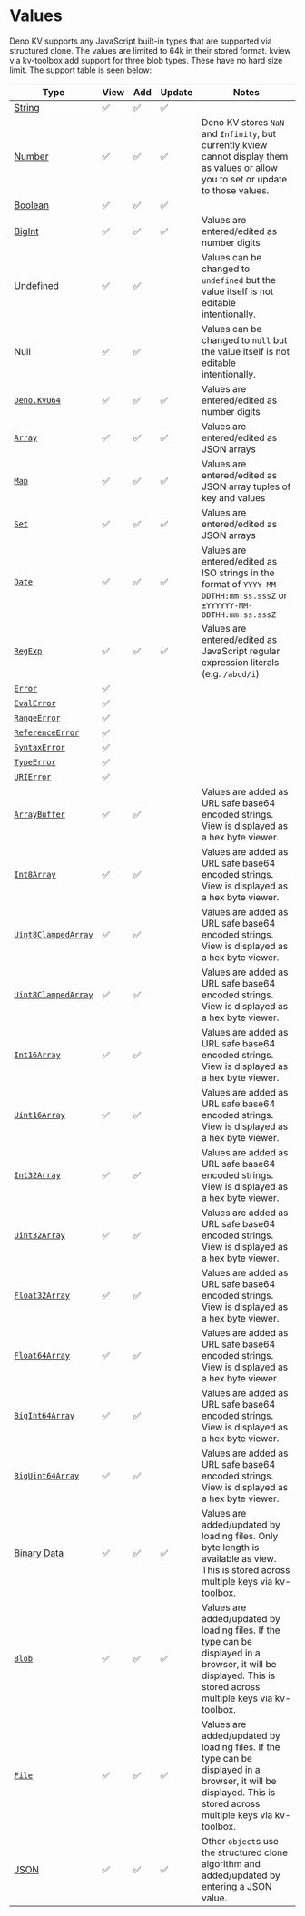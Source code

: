 # Values

Deno KV supports any JavaScript built-in types that are supported via structured
clone. The values are limited to 64k in their stored format. kview via
kv-toolbox add support for three blob types. These have no hard size limit. The
support table is seen below:

| Type                                                 | View | Add | Update | Notes                                                                                                                                                           |
| ---------------------------------------------------- | ---- | --- | ------ | --------------------------------------------------------------------------------------------------------------------------------------------------------------- |
| [String](./values/primatives#string)                 | ✅   | ✅  | ✅     |                                                                                                                                                                 |
| [Number](./values/primatives#number)                 | ✅   | ✅  | ✅     | Deno KV stores `NaN` and `Infinity`, but currently kview cannot display them as values or allow you to set or update to those values.                           |
| [Boolean](./values/primatives#boolean)               | ✅   | ✅  | ✅     |                                                                                                                                                                 |
| [BigInt](./values/primatives#bigint)                 | ✅   | ✅  | ✅     | Values are entered/edited as number digits                                                                                                                      |
| [Undefined](./values/primatives#undefined)           | ✅   | ✅  |        | Values can be changed to `undefined` but the value itself is not editable intentionally.                                                                        |
| Null                                                 | ✅   | ✅  |        | Values can be changed to `null` but the value itself is not editable intentionally.                                                                             |
| [`Deno.KvU64`](./values/kvu)                         | ✅   | ✅  | ✅     | Values are entered/edited as number digits                                                                                                                      |
| [`Array`](./values/arrays)                           | ✅   | ✅  | ✅     | Values are entered/edited as JSON arrays                                                                                                                        |
| [`Map`](./values/maps)                               | ✅   | ✅  | ✅     | Values are entered/edited as JSON array tuples of key and values                                                                                                |
| [`Set`](./values/sets)                               | ✅   | ✅  | ✅     | Values are entered/edited as JSON arrays                                                                                                                        |
| [`Date`](./values/dates)                             | ✅   | ✅  | ✅     | Values are entered/edited as ISO strings in the format of `YYYY-MM-DDTHH:mm:ss.sssZ` or `±YYYYYY-MM-DDTHH:mm:ss.sssZ`                                           |
| [`RegExp`](./values/regexp)                          | ✅   | ✅  | ✅     | Values are entered/edited as JavaScript regular expression literals (e.g. `/abcd/i`)                                                                            |
| [`Error`](./values/errors)                           | ✅   |     |        |                                                                                                                                                                 |
| [`EvalError`](./values/errors)                       | ✅   |     |        |                                                                                                                                                                 |
| [`RangeError`](./values/errors)                      | ✅   |     |        |                                                                                                                                                                 |
| [`ReferenceError`](./values/errors)                  | ✅   |     |        |                                                                                                                                                                 |
| [`SyntaxError`](./values/errors)                     | ✅   |     |        |                                                                                                                                                                 |
| [`TypeError`](./values/errors)                       | ✅   |     |        |                                                                                                                                                                 |
| [`URIError`](./values/errors)                        | ✅   |     |        |                                                                                                                                                                 |
| [`ArrayBuffer`](./values/buffers#arraybuffer)        | ✅   | ✅  |        | Values are added as URL safe base64 encoded strings. View is displayed as a hex byte viewer.                                                                    |
| [`Int8Array`](./values/buffers#typed-arrays)         | ✅   | ✅  |        | Values are added as URL safe base64 encoded strings. View is displayed as a hex byte viewer.                                                                    |
| [`Uint8ClampedArray`](./values/buffers#typed-arrays) | ✅   | ✅  |        | Values are added as URL safe base64 encoded strings. View is displayed as a hex byte viewer.                                                                    |
| [`Uint8ClampedArray`](./values/buffers#typed-arrays) | ✅   | ✅  |        | Values are added as URL safe base64 encoded strings. View is displayed as a hex byte viewer.                                                                    |
| [`Int16Array`](./values/buffers#typed-arrays)        | ✅   | ✅  |        | Values are added as URL safe base64 encoded strings. View is displayed as a hex byte viewer.                                                                    |
| [`Uint16Array`](./values/buffers#typed-arrays)       | ✅   | ✅  |        | Values are added as URL safe base64 encoded strings. View is displayed as a hex byte viewer.                                                                    |
| [`Int32Array`](./values/buffers#typed-arrays)        | ✅   | ✅  |        | Values are added as URL safe base64 encoded strings. View is displayed as a hex byte viewer.                                                                    |
| [`Uint32Array`](./values/buffers#typed-arrays)       | ✅   | ✅  |        | Values are added as URL safe base64 encoded strings. View is displayed as a hex byte viewer.                                                                    |
| [`Float32Array`](./values/buffers#typed-arrays)      | ✅   | ✅  |        | Values are added as URL safe base64 encoded strings. View is displayed as a hex byte viewer.                                                                    |
| [`Float64Array`](./values/buffers#typed-arrays)      | ✅   | ✅  |        | Values are added as URL safe base64 encoded strings. View is displayed as a hex byte viewer.                                                                    |
| [`BigInt64Array`](./values/buffers#typed-arrays)     | ✅   | ✅  |        | Values are added as URL safe base64 encoded strings. View is displayed as a hex byte viewer.                                                                    |
| [`BigUint64Array`](./values/buffers#typed-arrays)    | ✅   | ✅  |        | Values are added as URL safe base64 encoded strings. View is displayed as a hex byte viewer.                                                                    |
| [Binary Data](./values/blob#binary-data)             | ✅   | ✅  | ✅     | Values are added/updated by loading files. Only byte length is available as view. This is stored across multiple keys via kv-toolbox.                           |
| [`Blob`](./values/blob#blob)                         | ✅   | ✅  | ✅     | Values are added/updated by loading files. If the type can be displayed in a browser, it will be displayed. This is stored across multiple keys via kv-toolbox. |
| [`File`](./values/blob#file)                         | ✅   | ✅  | ✅     | Values are added/updated by loading files. If the type can be displayed in a browser, it will be displayed. This is stored across multiple keys via kv-toolbox. |
| [JSON](./values/objects)                             | ✅   | ✅  | ✅     | Other `object`s use the structured clone algorithm and added/updated by entering a JSON value.                                                                  |
